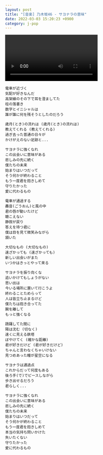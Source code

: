 ```yaml
---
layout: post
title: "[音楽] 乃木坂46 - サヨナラの意味"
date: 2022-03-03 15:20:23 +0900
category: j-pop
---
```


<div class="video-container">
    <video id="player" class="video-js vjs-default-skin vjs-big-play-centered" data-json="/public/json/j-pop/乃木坂46 - サヨナラの意味.json"></video>
</div>

```
電車が近づく
気配が好きなんだ
高架線のその下で耳を澄ましてた
柱の落書き
数字とイニシャルは
誰が誰に何を残そうとしたのだろう

歳月(とき)の流れは (歳月(とき)の流れは)
教えてくれる (教えてくれる)
過ぎ去った普通の日々が
かけがえのない足跡と...

サヨナラに強くなれ
この出会いに意味がある
悲しみの先に続く
僕たちの未来
始まりはいつだって
そう何かが終わること
もう一度君を抱きしめて
守りたかった
愛に代わるもの

電車が通過する
轟音(ごうおん)と風の中
君の唇が動いたけど
聴こえない
静寂が戻り
答えを待つ君に
僕は目を見て微笑みながら
頷いた

大切なもの (大切なもの)
遠ざかっても (遠ざかっても)
新しい出会いがまた
いつかはきっとやって来る

サヨナラを振り向くな
追いかけてもしょうがない
思い出は
今いる場所に置いて行こうよ
終わることためらって
人は皆立ち止まるけど
僕たちは抱き合ってた
腕を離して
もっと強くなる

躊躇してた間に
陽は沈む (切なく)
遠くに見える鉄塔
ぼやけてく (確かな距離)
君が好きだけど (君が好きだけど)
ちゃんと言わなくちゃいけない
見つめあった瞳が星空になる

サヨナラは通過点
これからだって何度もある
後ろ手(で)でピースしながら
歩き出せるだろう
君らしく...

サヨナラに強くなれ
この出会いに意味がある
悲しみの先に続く
僕たちの未来
始まりはいつだって
そう何かが終わること
もう一度君を抱きしめて
本当の気持ち問いかけた
失いたくない
守りたかった
愛に代わるもの
```
